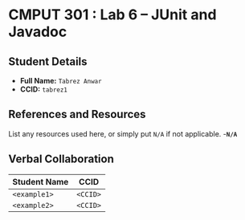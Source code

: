 # CMPUT 301 : Lab 6 – JUnit and Javadoc

## Student Details
- **Full Name:** `Tabrez Anwar`
- **CCID:** `tabrez1`

## References and Resources
List any resources used here, or simply put `N/A` if not applicable. 
-**`N/A`**


## Verbal Collaboration

| Student Name | CCID   |
|-------------|--------|
| `<example1>`| `<CCID>` |
| `<example2>`| `<CCID>` |

